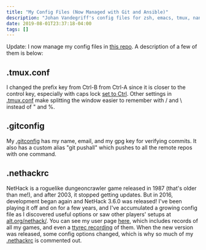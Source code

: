```yaml
---
title: "My Config Files (Now Managed with Git and Ansible)"
description: "Johan Vandegriff's config files for zsh, emacs, tmux, nano, nethack, etc."
date: 2019-08-01T23:37:18-04:00
tags: []
---
```


Update: I now manage my config files in [this repo](https://codeberg.org/johanvandegriff/dotfiles). A description of a few of them is below:

## .tmux.conf
I changed the prefix key from Ctrl-B from Ctrl-A since it is closer to the control key, especially with caps lock [set to Ctrl](/blog/linux-remap-right-alt-and-ctrl-to-home-and-end/). Other settings in [.tmux.conf](https://codeberg.org/johanvandegriff/dotfiles/src/branch/main/roles/tmux/files/tmux.conf) make splitting the window easier to remember with / and \ instead of " and %.

## .gitconfig
My [.gitconfig](https://codeberg.org/johanvandegriff/dotfiles/src/branch/main/roles/git/files/gitconfig) has my name, email, and my gpg key for verifying commits. It also has a custom alias "git pushall" which pushes to all the remote repos with one command.

## .nethackrc
NetHack is a roguelike dungeoncrawler game released in 1987 (that's older than me!), and after 2003, it stopped getting updates. But in 2016, development began again and NetHack 3.6.0 was released! I've been playing it off and on for a few years, and I've accumulated a growing config file as I discovered useful options or saw other players' setups at [alt.org/nethack/](https://alt.org/nethack/). You can see my user page [here](https://alt.org/nethack/player-all.php?player=jjvan), which includes records of all my games, and even a [ttyrec recording](https://alt.org/nethack/browsettyrec.php?player=jjvan) of them. When the new version was released, some config options changed, which is why so much of my [.nethackrc](https://codeberg.org/johanvandegriff/dotfiles/src/branch/main/roles/nethack/files/nethackrc) is commented out.
